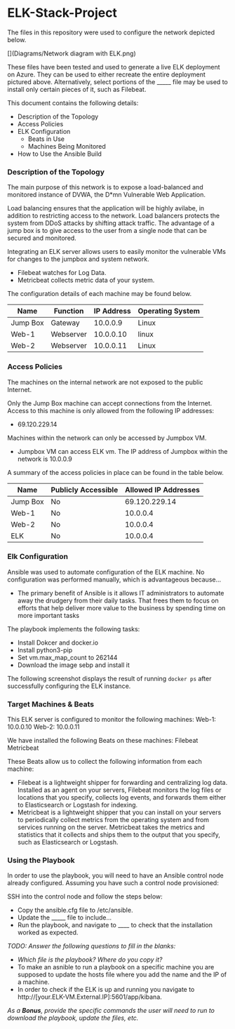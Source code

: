 # ELK-Stack-Project

The files in this repository were used to configure the network depicted below.

[](Diagrams/Network diagram with ELK.png)

These files have been tested and used to generate a live ELK deployment on Azure. They can be used to either recreate the entire deployment pictured above. Alternatively, select portions of the _____ file may be used to install only certain pieces of it, such as Filebeat.

  [](Ansible/filebeat-playbook.yml)

This document contains the following details:
- Description of the Topology
- Access Policies
- ELK Configuration
  - Beats in Use
  - Machines Being Monitored
- How to Use the Ansible Build


### Description of the Topology

The main purpose of this network is to expose a load-balanced and monitored instance of DVWA, the D*mn Vulnerable Web Application.

Load balancing ensures that the application will be highly avilabe, in addition to restricting access to the network.
  Load balancers protects the system from DDoS attacks by shifting attack traffic. 
  The advantage of a jump box is to give access to the user from a single node that can be secured and monitored.

Integrating an ELK server allows users to easily monitor the vulnerable VMs for changes to the jumpbox and system network.
- Filebeat watches for Log Data.
- Metricbeat collects metric data of your system.

The configuration details of each machine may be found below.

| Name     | Function  | IP Address | Operating System |
|----------|-----------|------------|------------------|
| Jump Box | Gateway   | 10.0.0.9   | Linux            |
| Web-1    | Webserver | 10.0.0.10  | linux            |
| Web-2    | Webserver | 10.0.0.11  | Linux            |


### Access Policies

The machines on the internal network are not exposed to the public Internet. 

Only the Jump Box machine can accept connections from the Internet. Access to this machine is only allowed from the following IP addresses:
- 69.120.229.14
   

Machines within the network can only be accessed by Jumpbox VM.
- Jumpbox VM can access ELK vm. The IP address of Jumpbox within the network is 10.0.0.9

A summary of the access policies in place can be found in the table below.

| Name     | Publicly Accessible | Allowed IP Addresses |
|----------|---------------------|----------------------|
| Jump Box | No                  | 69.120.229.14        |
| Web-1    | No                  | 10.0.0.4             |
| Web-2    | No                  | 10.0.0.4             |
| ELK      | No                  | 10.0.0.4             |

### Elk Configuration

Ansible was used to automate configuration of the ELK machine. No configuration was performed manually, which is advantageous because...
- The primary benefit of Ansible is it allows IT administrators to automate away the drudgery from their daily tasks. 
  That frees them to focus on efforts that help deliver more value to the business by spending time on more important tasks

The playbook implements the following tasks:
- Install Dokcer and docker.io
- Install python3-pip
- Set vm.max_map_count to 262144
- Download the image sebp and install it 

The following screenshot displays the result of running `docker ps` after successfully configuring the ELK instance.

[](Images/docker_ps_output.png)

### Target Machines & Beats
This ELK server is configured to monitor the following machines:
  Web-1: 10.0.0.10
  Web-2: 10.0.0.11

We have installed the following Beats on these machines:
   Filebeat
   Metricbeat

These Beats allow us to collect the following information from each machine:
- Filebeat is a lightweight shipper for forwarding and centralizing log data. 
  Installed as an agent on your servers, Filebeat monitors the log files or locations that you specify, collects log events, and forwards them either to Elasticsearch or Logstash for indexing.
- Metricbeat is a lightweight shipper that you can install on your servers to periodically collect metrics from the operating system and from services running on the server. 
  Metricbeat takes the metrics and statistics that it collects and ships them to the output that you specify, such as Elasticsearch or Logstash.

### Using the Playbook
In order to use the playbook, you will need to have an Ansible control node already configured. Assuming you have such a control node provisioned: 

SSH into the control node and follow the steps below:
- Copy the ansible.cfg file to /etc/ansible.
- Update the _____ file to include...
- Run the playbook, and navigate to ____ to check that the installation worked as expected.

_TODO: Answer the following questions to fill in the blanks:_
- _Which file is the playbook? Where do you copy it?_
- To make an asnible to run a playbook on a specific machine you are supposed to update the hosts file where you add the name and the IP of a machine. 
- In order to check if the ELK is up and running you navigate to http://[your.ELK-VM.External.IP]:5601/app/kibana.

_As a **Bonus**, provide the specific commands the user will need to run to download the playbook, update the files, etc._
